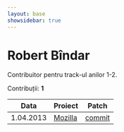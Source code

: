 ```yaml
---
layout: base
showsidebar: true
---
```


# Robert Bîndar

Contribuitor pentru track-ul anilor 1-2.

Contribuții: **1**

|Data |Proiect | Patch |
|-----|--------|-------|
| 1.04.2013|[Mozilla][mozilla]|[commit](https://bugzilla.mozilla.org/show_bug.cgi?id=856409)|

[mozilla]: https://wiki.mozilla.org/Main_Page "Mozilla Project"
